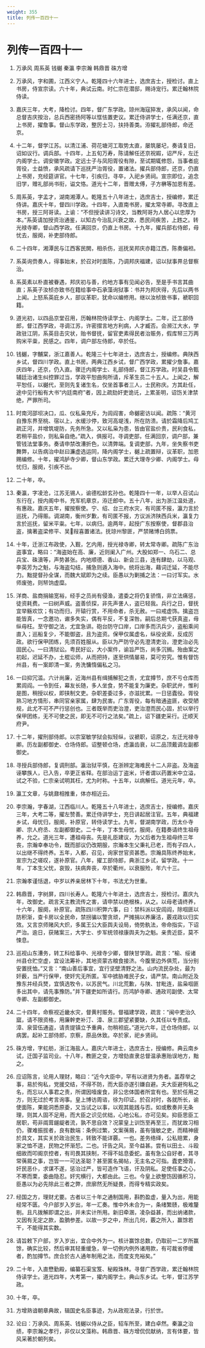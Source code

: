 ```yaml
---
weight: 355
title: 列传一百四十一
---
```


# 列传一百四十一

1. <span id="列传一百四十一-1"></span>
万承风 周系英 钱樾 秦瀛 李宗瀚 韩鼎晋 硃方增

2. <span id="列传一百四十一-2"></span>
万承风，字和圃，江西义宁人。乾隆四十六年进士，选庶吉士，授检讨。直上书房，侍宣宗读。六十年，典试云南。时仁宗在潜邸，赐诗宠行。累迁翰林院侍读。

3. <span id="列传一百四十一-3"></span>
嘉庆三年，大考，降检讨。四年，督广东学政。琼州海寇猝发，承风以闻，命总督吉庆按治，总兵西密扬阿等以恇怯置吏议。累迁侍讲学士，任满还京，直上书房，擢詹事。督山东学政，整厉士习，扶持善类。洊擢礼部侍郎，命还京。

4. <span id="列传一百四十一-4"></span>
十二年，督学江苏。以清江浦、荷花塘河工取势太直，屡筑屡圮，奏请复旧，诏如议行。调兵部。十四年，上五旬万寿，陈请解任还京祝嘏，诏严斥，左迁内阁学士。调安徽学政。定远士子与凤阳胥役有隙，至试期辄修怨，当事者庇胥役，士益愤，承风疏请下巡抚严治胥役，置诸法。擢兵部侍郎，还京，仍直上书房，充经筵讲官。十七年，引疾归，寻卒，入祀乡贤祠。宣宗即位，追念旧学，赠礼部尚书衔，谥文恪。道光十二年，晋赠太傅，子方楙等加恩有差。

5. <span id="列传一百四十一-5"></span>
周系英，字孟才，湖南湘潭人。乾隆五十八年进士，选庶吉士，授编修，累迁侍讲。嘉庆十年，督四川学政。十四年，入直南书房，擢太常寺卿。寻改直上书房，授三阿哥读。上谕：“不但授读讲习诗文，当教阿哥为人居心以忠厚为本。”系英请加授资治通鉴，以知古今治乱兴衰之故，悉民间疾苦，上韪之。转光禄寺卿，督山西学政。任满回京，仍直上书房。十九年，擢兵部右侍郎，母忧去，服阕，补吏部侍郎。

6. <span id="列传一百四十一-6"></span>
二十四年，湘潭民与江西客民閧，相杀伤，巡抚吴邦庆亦籍江西，陈奏偏袒。

7. <span id="列传一百四十一-7"></span>
系英询赍奏人，得事始末，於召对时面陈，乃调邦庆福建，诏以狱事畀总督察治。

8. <span id="列传一百四十一-8"></span>
系英素以朴直被眷遇，邦庆初与善，约地方事有见闻必告，至是手书言其曲直；系英子汝桢亦致书在籍给事中石承藻询狱事：书并为邦庆得，先后以两书上闻。上怒系英庇乡人，部议革职，犹命以编修用。继以汝桢致书事，褫职回籍。

9. <span id="列传一百四十一-9"></span>
道光初，以四品京堂召用，历翰林院侍读学士、内阁学士。二年，迁工部侍郎，督江西学政，寻调江苏，许密摺言地方利病，人才臧否。会濒江大水，学政驻江阴，系英目击灾状，贻书督抚，留官吏素得民者治赈务，假库帑三万两购米平粜，民感之。四年，调户部左侍郎，卒於任。

10. <span id="列传一百四十一-10"></span>
钱樾，字黼棠，浙江嘉善人。乾隆三十七年进士，选庶吉士，授编修。典陕西乡试，督四川学政。直上书房。两典江西乡试，督广西学政，累擢少詹事。嘉庆四年，还京，仍入直。骤迁内阁学士、礼部侍郎，督江苏学政。时吴县令甄辅廷治诸生纠控罪过当，学政平恕曲徇所请，斥革生员二十五人。上闻之，解平恕任，以樾代，至则先复诸生名，仅坐首事者三人，士民称庆。方其赴任，途中见行船有大书“内廷南府”者，因上疏劾奸吏诡讬，上累圣明，诏饬关津禁绝，严罪所司。

11. <span id="列传一百四十一-11"></span>
时南河邵坝决口，瓜、仪私枭充斥，为闾阎害，命樾密访以闻。疏陈：“黄河自豫东界至桃、宿以上，水缓沙停，致河高堤浅，所在防溃。请於霜降后鸠工疏正河，并增筑堤防，先务所急。又以私枭为患，皆由官盐价贵，民利食私，若稍平盐价，则私枭自绝。”疏入，俱报可。寻调吏部，任满回京，调户部，兼管钱法堂事务。奏请申禁改漕折色，以清弊端。复调吏部，九年，坐失察书吏舞弊，以告病治中赵曰濂虚选运同，降内阁学士，樾上疏置辩，议革职，加恩赐编修。十年，擢鸿胪寺少卿，督山东学政。累迁大理寺少卿、内阁学士。母忧归，服阕，引疾不出。

12. <span id="列传一百四十一-12"></span>
二十年，卒。

13. <span id="列传一百四十一-13"></span>
秦瀛，字凌沧，江苏无锡人，谕德松龄玄孙也。乾隆四十一年，以举人召试山东行在，授内阁中书，充军机章京，洊迁郎中。五十八年，出为浙江温处道，有惠政。嘉庆五年，擢按察使。宁、绍、台三府水灾，有司匿不报，瀛力言於巡抚，乃得赈。调湖南，衡州岁歉，有司匿不报，方议派济陕西兵米，瀛复力言於巡抚，留米平粜。七年，以病归。逾两年，起授广东按察使，督郡县治盗，擒著盗梁修平、吴叚喜置诸法。抚琼州黎匪，严禁赌博白鸽票。

14. <span id="列传一百四十一-14"></span>
十年，迁浙江布政使，入觐，乞内用，授光禄寺卿，转太常寺卿。疏陈广东治盗事宜，略曰：“海盗始在高、廉，近则阑入广州。大股如郑一、乌石二、总兵宝、硃濆等，声势甚张。内地顺德、香山、新会三县，连有肆劫，以马观、李英芳为之魁，与海盗勾结，捕急则遁入海中。统将出海，藉词迁延，不能尽力。黜提督孙全谋，而魏大斌即为之续。臣愚以为剿捕之法：一曰讨军实。水师废弛，则帑饷虚糜。

15. <span id="列传一百四十一-15"></span>
洋商、盐商捐输宽裕，经手之员尚有侵渔，遣委之将仍复骄惰，非立法痛惩，徒资耗费。一曰树声威。盗善侦探，非先声詟人，盗已轻我。兵行之日，督抚宜举觞欢饮；有功而归，开辕行赏，不用命者，杀无赦。一曰戒虚饰。擒盗岂能皆真，一念邀功，谳多失实，偶有平反，不复深咎。嗣后总期弋获真盗，毋纵毋枉。至守御之法，尤宜急讲。砲台防守口岸，口岸多而汛兵少，盗船乘间直入；巡船复少，不能御盗，且为盗资。保甲仅属虚名，纵役讹索，反成厉政。欲行保甲团练，先须百姓服从。臣以为严防守必先澄清吏治，澄吏治必先固民心。一曰清狱讼。粤民好讼，大小案件，谕旨严饬，尚多沉搁。殆由案之初起，迟延不办，土棍讼师，从而把持，遂至供情屡易，莫可穷究。惟有督饬州县，有一案即清一案，务洗慵惰偏私之习。

16. <span id="列传一百四十一-16"></span>
一曰抑冗滥。六计尚廉，近海州县有缉捕解犯之责，尤宜撙节，庶不亏仓库而累闾阎。一令到任，幕友长随，多人坐食，势不能复为廉吏。杂职武弁，惟利是图，稍授以权，即挟制文吏。杂职差委过多，亦滋扰累。一日惩蠹役。胥役熟习地方情形，串同官亲家属，肆为民害。广东胥役，每有暗通盗匪，收受陋规，此尤不可不严行惩创也。三者既举而吏治澄，吏治澄而民心固，於以举行保甲团练，无不可使之民，即无不可行之法矣。”疏上，诏下疆吏采行。迁顺天府尹。

17. <span id="列传一百四十一-17"></span>
十二年，擢刑部侍郎。以宗室敏学狱会拟轻纵，议褫职，诏原之，左迁光禄寺卿。历左副都御史、仓场侍郎。诏整顿仓场，虑瀛齿衰，以二品顶戴调左副都御史。

18. <span id="列传一百四十一-18"></span>
寻授兵部侍郎，复调刑部。瀛治狱平慎，在浙辨定海难民十二人非盗。及海盗诬攀族人，已入告，卒更正省释。在部治运丁盗米，讦者谓以药置米中立溢，试之不验，仁宗亲试明其枉，尤为时称。十五年，以病解任。道光元年，卒。

19. <span id="列传一百四十一-19"></span>
瀛工文章，与姚鼐相推重，体亦相近云。

20. <span id="列传一百四十一-20"></span>
李宗瀚，字春湖，江西临川人。乾隆五十八年进士，选庶吉士，授编修。嘉庆三年，大考二等，擢左赞善。累迁侍讲学士，充日讲起居注官。五年，典福建乡试，母忧归，服阕，补原官，转侍读学士。九年，督湖南学政，历太仆寺卿、宗人府丞、左副都御史。二十年，丁本生母忧，服阕，在籍奏请终生祖母养，允之。道光三年，遭祖母丧。先是礼臣建议，为父后者为生祖母终三年丧，宗瀚幸奉功令，既而部议仍改期服，宗瀚本生父秉礼已老，而有子四人，以出继不得终养。五年，入都，召见，询家世官资甚悉。宗瀚具陈终养始末，宣宗为之嗟叹，遂补原官。八年，擢工部侍郎，典浙江乡试，留学政。十一年，丁本生父忧，哀毁，扶病奔丧，卒於衢州，以衰服殓，年六十三。

21. <span id="列传一百四十一-21"></span>
宗瀚孝谨恬退，中岁以养亲居林下十年，书法尤为世重。

22. <span id="列传一百四十一-22"></span>
韩鼎晋，字树屏，四川长寿人。乾隆六十年进士，选庶吉士，授检讨。嘉庆九年，改御史。疏言天主教流传之害，请申禁以绝根株，从之。以母老请终养，十六年，服阕，补原官。疏陈四川积弊六事，曰：禁科派以安闾阎，除啯匪以防积渐，查卡房以全民命，禁拐骗以警贪顽，严摊捐以养廉洁，覈戎政以归实效。又言京师赌风大炽，多属王公大臣舆夫设局，倚势骫法，帝命指实，下诏严治。逾日，获赌案三，大学士、步军统领禄康舆夫为之魁。亲贵近臣，莫不悚息。

23. <span id="列传一百四十一-23"></span>
巡视山东漕务，转工科给事中、光禄寺少卿，督陕甘学政。疏言：“榆、绥诸州县仓贮空虚，宜设法筹补，其地资蒙古粮食接济。今腹里边外俱荒，当分别安置抚恤。”又言：“南山善后事宜，宜行坚壁清野之法。山内流民杂处，最为奸薮，当严行保甲，使奸宄无所匿。军中掳胁难民子女，请严禁。南山附近及豫东并经兵燹，宜慎选牧令，以苏民气。川北荒歉，与陕、甘毗连，盐枭啯匪多出其中，请先事豫防。”并下疆吏如所请行。历鸿胪寺卿、通政司副使、太常寺卿、左副都御史。

24. <span id="列传一百四十一-24"></span>
二十四年，命察视近畿水灾，督黄村赈务。督福建学政，疏言：“闽中吏治久窳，请不限资格，用廉幹吏补汀、漳、泉三郡望紧要缺，久其任以专责成。漳、泉营伍通盗，请责提镇立予重典，勿稍袒庇。”道光六年，迁仓场侍郎，以病罢。起补工部侍郎，京察，原品休致。卒於家，祀乡贤祠。

25. <span id="列传一百四十一-25"></span>
硃方增，字虹舫，浙江海盐人。嘉庆六年进士，选庶吉士，授编修。典云南乡试，迁国子监司业。十八年，教匪之变，方增劾直隶总督温承惠贻误地方，黜之。

26. <span id="列传一百四十一-26"></span>
应诏陈言，论用人理财，略曰：“近今大臣中，罕有以进贤为务者。盖荐举之事，易於徇私，党援交结，不得不防，而大臣亦遂引嫌自避。夫大臣避徇私之名，而忘以人事君之责，所谓因噎废食，非公忠体国者所宜有也。至於任用之方，则无过於考言询事。皇上博访周谘，徐为印证。於召对时，各就所长，谕使面陈，果能洞悉原委，又当试之以事，以观其能践与否。如或敷奏并无条理，则其人固不足用，而大臣之识见优绌，心地公私，亦可见矣。抑臣思臣工居职，苟非阘茸龌龊者流，孰不思自效？况蒙皇上训饬至再至三，而犹故习相仍，骤难振拔者，良有数端：条例过繁，文案蒨屑，虽有强敏之吏，而精神疲於具文，其实关於政治民生，转致不能详覈。一也。差务络绎，公私赔累，身家之恤不遑，民物之怀渐恝。二也。讦告之风，至今益甚。尝有以田土、斗殴细故而叩阍京控者，有司畏其挟制，不得不姑息委蛇。虽有急公自好者，其寻常蒨屑之事，岂皆一一可达圣聪？甚至匿名揭帖，无主名之可指。蠹吏猾胥，奸民恶仆，求谋不遂，惩治过严，皆可造作飞语，讦及阴私。足使任事之心，不寒而栗，委曲隐忍。奸宄横行，大都由此。三也。今皇上欲整饬因循积习，臣愚以为必先除此三者之弊，庶廓然无所疑畏，而得专精实政矣。

27. <span id="列传一百四十一-27"></span>
经国之方，理财尤要。古者以三十年之通制国用，斟酌盈虚，量入为出，用能经常不匮。今户部岁入岁出，年一汇奏。惟中外未合为一，条绪繁赜，极难釐剔。且凡拨解即谓之出，并未实计所用。新旧牵溷，凌杂益甚，而出纳诸款，又因有无定之款，盈朒参差。以故一岁之中，所出几何，覈之所入，赢馀若干，不能得其实数。

28. <span id="列传一百四十一-28"></span>
请旨敕下户部，岁入岁出，宜合中外为一。核计赢馀总数，仍取前一二岁所赢馀，确实比较，然后审其轻重缓急，举一切例内例外诸用款，有可裁省停缓者，酌加撙节。庶合於古人通年制用之法，而度支充裕矣。”

29. <span id="列传一百四十一-29"></span>
二十年，入直懋勤殿，编纂石渠宝笈、秘殿珠林。寻督广西学政，累迁翰林院侍读学士。道光四年，大考第一，擢内阁学士。典山东乡试。七年，督江苏学政。

30. <span id="列传一百四十一-30"></span>
十年，卒。

31. <span id="列传一百四十一-31"></span>
方增熟谙朝章典故，辑国史名臣事迹，为从政观法录，行於世。

32. <span id="列传一百四十一-32"></span>
论曰：万承风、周系英、钱樾以侍从之臣，轺车所至，建白卓然。秦瀛之治绩，李宗瀚之孝行，非仅以文藻称。韩鼎晋、硃方增侃侃献纳，言有体要，皆风采著於朝列矣。
